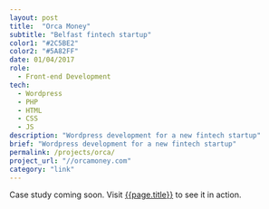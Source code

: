 ```yaml
---
layout: post
title:  "Orca Money"
subtitle: "Belfast fintech startup"
color1: "#2C5BE2"
color2: "#5A82FF"
date: 01/04/2017
role:
  - Front-end Development
tech:
  - Wordpress
  - PHP
  - HTML
  - CSS
  - JS
description: "Wordpress development for a new fintech startup"
brief: "Wordpress development for a new fintech startup"
permalink: /projects/orca/
project_url: "//orcamoney.com"
category: "link"
---
```


Case study coming soon. Visit [{{page.title}}]({{page.project_url}}) to see it in action.
